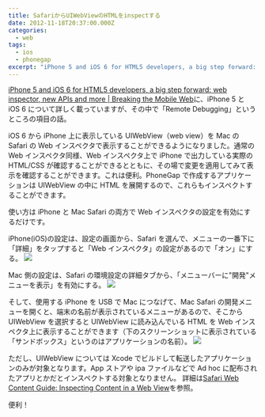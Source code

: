 ```yaml
---
title: SafariからUIWebViewのHTMLをinspectする
date: 2012-11-18T20:37:00.000Z
categories:
  - web
tags:
  - ios
  - phonegap
excerpt: "iPhone 5 and iOS 6 for HTML5 developers, a big step forward: web inspector, new APIs and more | Breaking the Mobile Webに、iPhone 5とiOS 6について詳しく載っていますが、その中で「Remote Debugging」というところの項目の話。"
---
```


[iPhone 5 and iOS 6 for HTML5 developers, a big step forward: web inspector, new APIs and more | Breaking the Mobile Web](http://www.mobilexweb.com/blog/iphone-5-ios-6-html5-developers)に、iPhone 5 と iOS 6 について詳しく載っていますが、その中で「Remote Debugging」というところの項目の話。

iOS 6 から iPhone 上に表示している UIWebView（web view）を Mac の Safari の Web インスペクタで表示することができるようになりました。通常の Web インスペクタ同様、Web インスペクタ上で iPhone で出力している実際の HTML/CSS が確認することができるとともに、その場で変更を適用してみて表示を確認することができます。これは便利。PhoneGap で作成するアプリケーションは UIWebView の中に HTML を展開するので、これらもインスペクトすることができます。

使い方は iPhone と Mac Safari の両方で Web インスペクタの設定を有効にするだけです。

iPhone(iOS)の設定は、設定の画面から、Safari を選んで、メニューの一番下に「詳細」をタップすると「Web インスペクタ」の設定があるので「オン」にする。
![](http://farm9.staticflickr.com/8209/8192836506_9402c2e4c6_z.jpg)

Mac 側の設定は、Safari の環境設定の詳細タブから、「メニューバーに"開発"メニューを表示」を有効にする。
![](http://farm9.staticflickr.com/8057/8191762313_a7638b7265_z.jpg)

そして、使用する iPhone を USB で Mac につなげて、Mac Safari の開発メニューを開くと、端末の名前が表示されているメニューがあるので、そこから UIWebView を選択すると UIWebView に読み込んでいる HTML を Web インスペクタ上に表示することができます（下のスクリーンショットに表示されている「サンドボックス」というのはアプリケーションの名前）。
![](http://farm9.staticflickr.com/8197/8192838584_241888f494_z.jpg)

ただし、UIWebView については Xcode でビルドして転送したアプリケーションのみが対象となります。App ストアや ipa ファイルなどで Ad hoc に配布されたアプリとかだとインスペクトする対象となりません。 詳細は[Safari Web Content Guide: Inspecting Content in a Web View](https://developer.apple.com/library/safari/#documentation/AppleApplications/Reference/SafariWebContent/DebuggingSafarioniPhoneContent/DebuggingSafarioniPhoneContent.html#//apple_ref/doc/uid/TP40006515-SW9)を参照。

便利！
